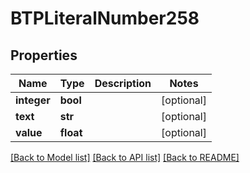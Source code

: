 # BTPLiteralNumber258

## Properties
Name | Type | Description | Notes
------------ | ------------- | ------------- | -------------
**integer** | **bool** |  | [optional] 
**text** | **str** |  | [optional] 
**value** | **float** |  | [optional] 

[[Back to Model list]](../README.md#documentation-for-models) [[Back to API list]](../README.md#documentation-for-api-endpoints) [[Back to README]](../README.md)


